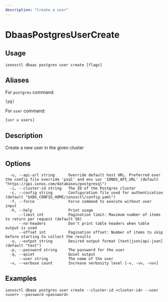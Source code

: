 ```yaml
---
description: "Create a user"
---
```


# DbaasPostgresUserCreate

## Usage

```text
ionosctl dbaas postgres user create [flags]
```

## Aliases

For `postgres` command:

```text
[pg]
```

For `user` command:

```text
[usr u users]
```

## Description

Create a new user in the given cluster

## Options

```text
  -u, --api-url string      Override default host URL. Preferred over the config file override 'psql' and env var 'IONOS_API_URL' (default "https://api.ionos.com/databases/postgresql")
  -i, --cluster-id string   The ID of the Postgres cluster
  -c, --config string       Configuration file used for authentication (default "$XDG_CONFIG_HOME/ionosctl/config.yaml")
  -f, --force               Force command to execute without user input
  -h, --help                Print usage
      --limit int           Pagination limit: Maximum number of items to return per request (default 50)
      --no-headers          Don't print table headers when table output is used
      --offset int          Pagination offset: Number of items to skip before starting to collect the results
  -o, --output string       Desired output format [text|json|api-json] (default "text")
  -p, --password string     The password for the user
  -q, --quiet               Quiet output
      --user string         The name of the user
  -v, --verbose count       Increase verbosity level [-v, -vv, -vvv]
```

## Examples

```text
ionosctl dbaas postgres user create --cluster-id <cluster-id> --user <user> --password <password>
```

